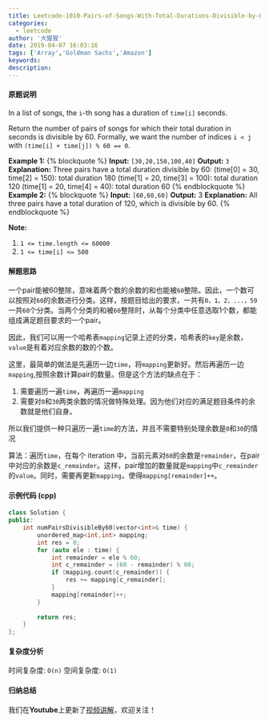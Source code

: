 ```yaml
---
title: Leetcode-1010-Pairs-of-Songs-With-Total-Durations-Divisible-by-60
categories:
  - leetcode
author: '大猩猩'
date: 2019-04-07 16:03:16
tags: ['Array','Goldman Sachs','Amazon']
keywords:
description:
---
```


#### 原题说明
In a list of songs, the `i`-th song has a duration of `time[i]` seconds. 

Return the number of pairs of songs for which their total duration in seconds is divisible by 60.  Formally, we want the number of indices `i < j` with `(time[i] + time[j]) % 60 == 0`.

**Example 1:**
{% blockquote %}
**Input:** `[30,20,150,100,40]`
**Output:** `3`
**Explanation:** Three pairs have a total duration divisible by 60:
(time[0] = 30, time[2] = 150): total duration 180
(time[1] = 20, time[3] = 100): total duration 120
(time[1] = 20, time[4] = 40): total duration 60
{% endblockquote %}
**Example 2:**
{% blockquote %}
**Input:** `[60,60,60]`
**Output:** 3
**Explanation:** All three pairs have a total duration of 120, which is divisible by 60.
{% endblockquote %}

**Note:**
1. `1 <= time.length <= 60000`
2. `1 <= time[i] <= 500`


#### 解题思路
一个pair能被60整除，意味着两个数的余数的和也能被`60`整除。因此，一个数可以按照对`60`的余数进行分类。这样，按题目给出的要求，一共有`0，1，2，...，59`一共`60`个分类。当两个分类的和被`60`整除时，从每个分类中任意选取1个数，都能组成满足题目要求的一个pair。


因此，我们可以用一个哈希表`mapping`记录上述的分类，哈希表的`key`是余数，`value`是有着对应余数的数的个数。

这里，最简单的做法是先遍历一边`time`，将`mapping`更新好。然后再遍历一边`mapping`,按照余数计算pair的数量。但是这个方法的缺点在于：
1. 需要遍历一遍`time`，再遍历一遍`mapping`
2. 需要对`0`和`30`两类余数的情况做特殊处理。因为他们对应的满足题目条件的余数就是他们自身。

所以我们提供一种只遍历一遍`time`的方法，并且不需要特别处理余数是`0`和`30`的情况

算法：遍历`time`，在每个 iteration 中，当前元素对`60`的余数是`remainder`，在pair中对应的余数是`c_remainder`。这样，pair增加的数量就是`mapping`中`c_remainder`的`value`。同时，需要再更新`mapping`，使得`mapping[remainder]++`。


#### 示例代码 (cpp)
```cpp
class Solution {
public:
    int numPairsDivisibleBy60(vector<int>& time) {        
        unordered_map<int,int> mapping;
        int res = 0;
        for (auto ele : time) {
            int remainder = ele % 60;
            int c_remainder = (60 - remainder) % 60;
            if (mapping.count(c_remainder)) {
                res += mapping[c_remainder];
            }
            mapping[remainder]++;
        }
        
        return res;
    }
};
```

#### 复杂度分析
时间复杂度: `O(n)`
空间复杂度: `O(1)`

#### 归纳总结
我们在**Youtube**上更新了[视频讲解](https://youtu.be/i9VSosl-2Js)，欢迎关注！